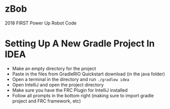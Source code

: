 # zBob
2018 FIRST Power Up Robot Code

# Setting Up A New Gradle Project In IDEA
* Make an empty directory for the project
* Paste in the files from GradleRIO Quickstart download (in the java folder)
* Open a terminal in the directory and run `./gradlew idea`
* Open IntelliJ and open the project directory
* Make sure you have the FRC Plugin for IntelliJ installed
* Follow all prompts in the bottom right (making sure to import gradle project and FRC framework, etc)
